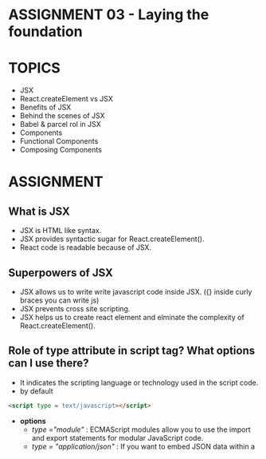 # ASSIGNMENT 03 - Laying the foundation

# TOPICS

- JSX
- React.createElement vs JSX
- Benefits of JSX
- Behind the scenes of JSX
- Babel & parcel rol in JSX
- Components
- Functional Components
- Composing Components

# ASSIGNMENT

## What is JSX

- JSX is HTML like syntax.
- JSX provides syntactic sugar for React.createElement().
- React code is readable because of JSX.

## Superpowers of JSX

- JSX allows us to write write javascript code inside JSX. ({} inside curly braces you can write js)
- JSX prevents cross site scripting.
- JSX helps us to create react element and elminate the complexity of React.createElement().

## Role of type attribute in script tag? What options can I use there?

- It indicates the scripting language or technology used in the script code.
- by default

```HTML
<script type = text/javascript></script>
```

- **options**
  - _type ="module"_ : ECMAScript modules allow you to use the import and export statements for modular JavaScript code.
  - _type = "application/json"_ : If you want to embed JSON data within a <script> tag.
  - _type = "application/xml"_ : If you want to embed XML data within a
  - _and many more ..._

## (TitleComponent vs <TitleComponent /> vs <TitleComponent></TitleComponent>)

````JSX
{TitleComponent} vs {<TitleComponent/>} vs {<TitleComponent></TitleComponent>}
in jsx ```

```JSX
{<TitleComponent />} and {<TitleComponent></TitleComponent>}
and {TitleComponent()} = both are same they are used to render a component.
````

```JSX
{TitleComponet} = This syntax is used to reference the component without rendering it. This is used when you want pass component as a prop.
const Button = ({ icon: IconComponent }) => (
  <button>
    <IconComponent />
    Click me
  </button>
);

export const TitleComponent = () => {
  return <div>TitleComponent</div>;
};

const Apple = () => {
  return <Button icon={TitleComponent} />;
};

const root = ReactDOM.createRoot(document.getElementById('root'));
root.render(<Apple />);
```

## can we have multiple root elements.

- no.
- because React uses a virtual DOM diffing algorithm to efficiently update the actual DOM based on changes in the virtual DOM.
- In order to perform this diffing algorithm effectively, React needs a single root element to compare and update.

## can we have multiple root.render()

- no.
- Because ReactDOM.render() is responsible for rendering a single component tree into a specified root DOM node.
- When we call ReactDOM.render() it replces the content of the specified root DOM node with the rendered component.
- If we call ReactDOM.render() multiple times, it will replace the previously rendered content, resulting in only the last rendered component being visible.

## Component Composition

we can put one component inside another component that is component composition.

```JSX
const Navlist = () => (
  <div>
    <h2>this is navlist</h2>
  </div>
);

const Navbar = () => (
  <div id='container'>
    <h1>this is navbar</h1>
    <Navlist />
  </div>
);
```

# CODING ASSIGNMENT

## Create a Nested header Element using React.createElement(h1,h2,h3 inside a div with class "title")

- Create the same element using JSX
- Create a functional component of the same with JSX
- Pass attributes into the tag in JSX
- Composition of Component (Add a component inside another)

## Create a Header Component from scratch using Functional componets with JSX

- Add a logo on left
- Add a search bar in middle
- Add user icon on right
- Add CSS to make it look nice

### Header.js

```JSX
import { AiOutlineMenu } from 'react-icons/Ai';
import { FaReact } from 'react-icons/Fa';
import './Header.css';
const Header = () => {
  return (
    <div className='container'>
      <div className='logo'>
        <FaReact size={'3rem'} />
      </div>
      <div>
        <input type='text' placeholder='seach here' className='search' />
      </div>
      <div className='icon'>
        <AiOutlineMenu size={'3rem'} />
      </div>
    </div>
  );
};
export default Header;
```

### header.css

```CSS
* {
  margin: 0;
  padding: 0;
}
.container {
  display: flex;
  justify-content: space-between;
  background-color: lightskyblue;
  padding: 10px;
}

.search {
  padding: 10px;
  border-radius: 10px;
}
```

### App.js

```JSX
import React from 'react';
import ReactDOM from 'react-dom/client';
import Header from './Header';

const root = ReactDOM.createRoot(document.getElementById('root'));
root.render(<Header />);
```

### index.html

```HTML
<!DOCTYPE html>
<html lang="en">
  <head>
    <title>ep 03-Laying the foundation</title>
    <link rel="stylesheet" href="./index.css" />
  </head>
  <body>
    <div id="root">
      <h1>Not rendered</h1>
    </div>

    <script
      crossorigin
      src="https://unpkg.com/react@18/umd/react.development.js"></script>
    <script
      crossorigin
      src="https://unpkg.com/react-dom@18/umd/react-dom.development.js"></script>

    <script type="module" src="./App.js"></script>
  </body>
</html>
```

```

```

